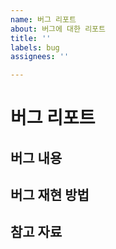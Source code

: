 ```yaml
---
name: 버그 리포트
about: 버그에 대한 리포트
title: ''
labels: bug
assignees: ''

---
```


# 버그 리포트
## 버그 내용

## 버그 재현 방법

## 참고 자료
